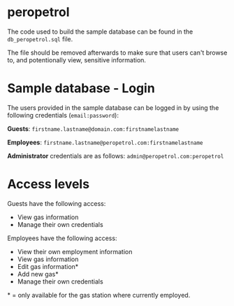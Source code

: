 # peropetrol
 
The code used to build the sample database can be found in the `db_peropetrol.sql` file.

The file should be removed afterwards to make sure that users can't browse to, and potentionally view, sensitive information.

# Sample database - Login

The users provided in the sample database can be logged in by using the following credentials (`email:password`):

**Guests**: `firstname.lastname@domain.com:firstnamelastname`

**Employees**: `firstname.lastname@peropetrol.com:firstnamelastname`

**Administrator** credentials are as follows: `admin@peropetrol.com:peropetrol`

# Access levels

Guests have the following access:

- View gas information
- Manage their own credentials

Employees have the following access:

- View their own employment information
- View gas information
- Edit gas information*
- Add new gas*
- Manage their own credentials

\* = only available for the gas station where currently employed.
